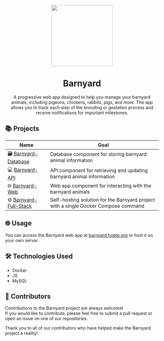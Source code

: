 <div align="center">


<img width=200 src="https://user-images.githubusercontent.com/37497007/234396326-81b57a42-ea26-4b8c-a6fe-2066719be9d3.png">

# Barnyard

A progressive web app designed to help you manage your barnyard animals, including pigeons, chickens, rabbits, pigs, and more. The app allows you to track each step of the brooding or gestation process and receive notifications for important milestones.

</div>

## :books: Projects

| Name  | Goal |
| ------------- | ------------- |
|:card_file_box: [Barnyard-Database](https://github.com/Barnyard-Solutions/barnyard-database) |	Database component for storing barnyard animal information
|:computer: [Barnyard-API](https://github.com/Barnyard-Solutions/barnyard-api) |	API component for retrieving and updating barnyard animal information
|:globe_with_meridians: [Barnyard-Web](https://github.com/Barnyard-Solutions/barnyard-web) |	Web app component for interacting with the barnyard animals
| :gear: [Barnyard-Full-Stack](https://github.com/Barnyard-Solutions/barnyard-full-stack) | Self-hosting solution for the Barnyard project with a single Docker Compose command

## :globe_with_meridians: Usage

You can access the Barnyard web app at [barnyard.hopto.org](https://barnyard.hopto.org/login.html) or host it on your own server.

## :hammer_and_wrench: Technologies Used


- Docker
- JS
- MySQL

## :raising_hand: Contributors

Contributions to the Barnyard project are always welcome! <br>
If you would like to contribute, please feel free to submit a pull request or open an issue on one of our repositories.

Thank you to all of our contributors who have helped make the Barnyard project a reality!
